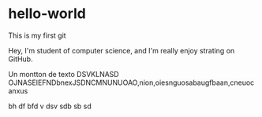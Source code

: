 # hello-world
This is my first git

Hey, I'm student of computer science, and I'm really enjoy strating on GitHub.

Un montton de texto DSVKLNASD OJNASEIEFNDbnexJSDNCMNUNUOAO,nion,oiesnguosabaugfbaan,cneuocanxus

bh
df
bfd
v
dsv
sdb
sb
sd
